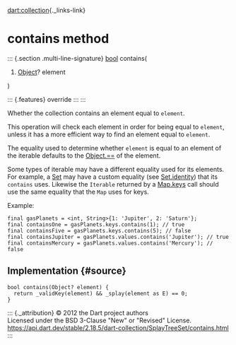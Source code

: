[dart:collection](../../dart-collection/dart-collection-library){._links-link}

contains method
===============

::: {.section .multi-line-signature}
[bool](../../dart-core/bool-class) contains(

1.  [Object](../../dart-core/object-class)? element

)

::: {.features}
override
:::
:::

Whether the collection contains an element equal to `element`.

This operation will check each element in order for being equal to
`element`, unless it has a more efficient way to find an element equal
to `element`.

The equality used to determine whether `element` is equal to an element
of the iterable defaults to the
[Object.==](../../dart-core/object/operator_equals) of the element.

Some types of iterable may have a different equality used for its
elements. For example, a [Set](../../dart-core/set-class) may have a
custom equality (see [Set.identity](../../dart-core/set/set.identity))
that its `contains` uses. Likewise the `Iterable` returned by a
[Map.keys](../../dart-core/map/keys) call should use the same equality
that the `Map` uses for keys.

Example:

``` {.language-dart data-language="dart"}
final gasPlanets = <int, String>{1: 'Jupiter', 2: 'Saturn'};
final containsOne = gasPlanets.keys.contains(1); // true
final containsFive = gasPlanets.keys.contains(5); // false
final containsJupiter = gasPlanets.values.contains('Jupiter'); // true
final containsMercury = gasPlanets.values.contains('Mercury'); // false
```

Implementation {#source}
--------------

``` {.language-dart data-language="dart"}
bool contains(Object? element) {
  return _validKey(element) && _splay(element as E) == 0;
}
```

::: {._attribution}
© 2012 the Dart project authors\
Licensed under the BSD 3-Clause \"New\" or \"Revised\" License.\
<https://api.dart.dev/stable/2.18.5/dart-collection/SplayTreeSet/contains.html>
:::
